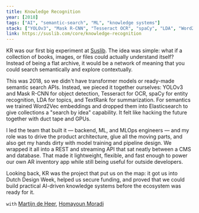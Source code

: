 ```yaml
---
title: Knowledge Recognition
year: [2018]
tags: ["AI", "semantic-search", "ML", "knowledge systems"]
stack: ["YOLOv3", "Mask R-CNN", "Tesseract OCR", "spaCy", "LDA", "Word2Vec", "Elasticsearch", "TensorFlow", "PyTorch", "REST API", "Streaming API"]
link: https://suslib.com/core/knowledge-recognition
---
```


KR was our first big experiment at [Suslib](https://suslib.com). The idea was simple: what if a collection of books, images, or files could actually understand itself? Instead of being a flat archive, it would be a network of meaning that you could search semantically and explore contextually.

This was 2018, so we didn't have transformer models or ready-made semantic search APIs. Instead, we pieced it together ourselves: YOLOv3 and Mask R-CNN for object detection, Tesseract for OCR, spaCy for entity recognition, LDA for topics, and TextRank for summarization. For semantics we trained Word2Vec embeddings and dropped them into Elasticsearch to give collections a "search by idea" capability. It felt like hacking the future together with duct tape and GPUs.

I led the team that built it — backend, ML, and MLOps engineers — and my role was to drive the product architecture, glue all the moving parts, and also get my hands dirty with model training and pipeline design. We wrapped it all into a REST and streaming API that sat neatly between a CMS and database. That made it lightweight, flexible, and fast enough to power our own AR inventory app while still being useful for outside developers.

Looking back, KR was the project that put us on the map: it got us into Dutch Design Week, helped us secure funding, and proved that we could build practical AI-driven knowledge systems before the ecosystem was ready for it.

`with` [Martijn de Heer](https://suslib.com), [Homayoun Moradi](https://suslib.com)
